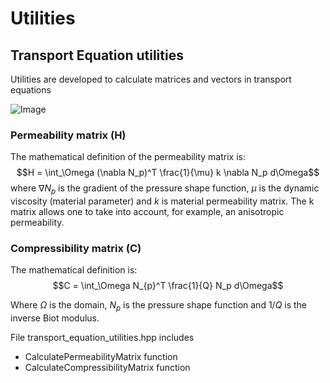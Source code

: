 # Utilities


## Transport Equation utilities

Utilities are developed to calculate matrices and vectors in transport equations

![Image](https://github.com/KratosMultiphysics/Kratos/assets/56549273/296486b0-9e5e-408f-9839-aef8d8c7e720)


### Permeability matrix (H)

The mathematical definition of the permeability matrix is:
$$H = \int_\Omega (\nabla N_p)^T \frac{1}{\mu} k \nabla N_p d\Omega$$
where $\nabla N_p$ is the gradient of the pressure shape function, $\mu$ is the dynamic viscosity (material parameter) and $k$ is material permeability matrix. The k matrix allows one to take into account, for example, an anisotropic permeability. 

### Compressibility matrix (C)

The mathematical definition is:
$$C = \int_\Omega N_{p}^T \frac{1}{Q} N_p d\Omega$$

Where $\Omega$ is the domain, $N_p$ is the pressure shape function and $1/Q$ is the inverse Biot modulus.



File transport_equation_utilities.hpp includes 

-  CalculatePermeabilityMatrix function
-  CalculateCompressibilityMatrix function







